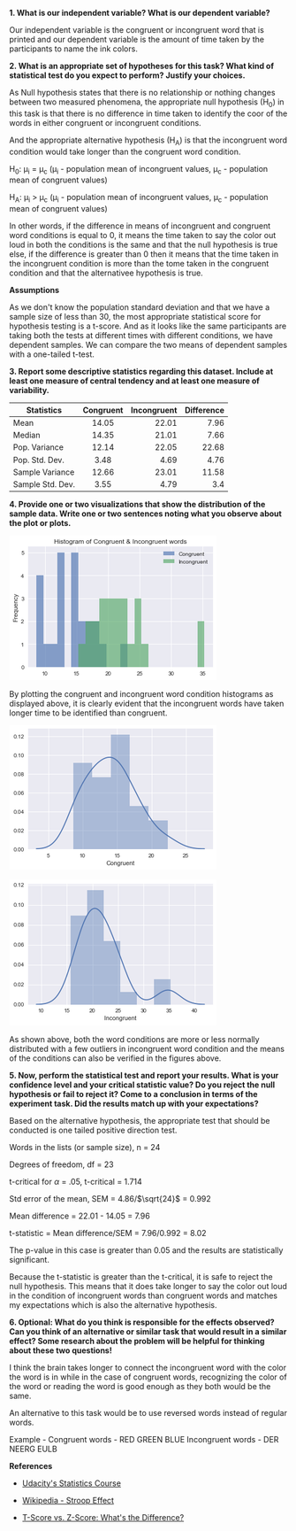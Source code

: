 
**1. What is our independent variable? What is our dependent variable?**

   Our independent variable is the congruent or incongruent word that 
   is printed and our dependent variable is the amount of time taken by the participants to name the ink colors.

**2. What is an appropriate set of hypotheses for this task? What kind of statistical test do you expect to perform? 
   Justify your choices.**
   
   As Null hypothesis states that there is no relationship or nothing changes between two measured phenomena, the appropriate null 
   hypothesis (H<sub>0</sub>) in this task is that there is no difference in time taken to identify the coor of the words in either 
   congruent or incongruent conditions. 
   
   And the appropriate alternative hypothesis (H<sub>A</sub>) is that the incongruent word condition would take longer than the congruent 
   word condition. 
   
   H<sub>0</sub>: μ<sub>i</sub> = μ<sub>c</sub> (μ<sub>i</sub> - population mean of incongruent values, μ<sub>c</sub> - population mean 
   of congruent values) 
   
   H<sub>A</sub>: μ<sub>i</sub> > μ<sub>c</sub> (μ<sub>i</sub> - population mean of incongruent values, μ<sub>c</sub> - population mean 
   of congruent values)
   
   In other words, if the difference in means of incongruent and congruent word conditions is equal to 0, it means the time taken to say 
   the color out loud in both the conditions is the same and that the null hypothesis is true else, if the difference is greater than 0 
   then it means that the time taken in the incongruent condition is more than the tome taken in the congruent condition and that the 
   alternativee hypothesis is true.
   
   **Assumptions**
   
   As we don't know the population standard deviation and that we have a sample size of less than 30, the most appropriate statistical 
   score for hypothesis testing is a t-score. And as it looks like the same participants are taking both the tests at different times 
   with different conditions, we have dependent samples. We can compare the two means of dependent samples with a one-tailed t-test.
   
**3. Report some descriptive statistics regarding this dataset. 
   Include at least one measure of central tendency and at least one measure of variability.**

   | Statistics      | Congruent     | Incongruent  | Difference   |
   | --------------- |:-------------:| ------------:| ------------:|
   | Mean            | 14.05         | 22.01        | 7.96         |
   | Median          | 14.35         | 21.01        | 7.66         |
   | Pop. Variance   | 12.14         | 22.05        | 22.68        |
   | Pop. Std. Dev.  | 3.48          | 4.69         | 4.76         |
   | Sample Variance | 12.66         | 23.01        | 11.58        |
   | Sample Std. Dev.| 3.55          | 4.79         | 3.4          |
      
   
**4. Provide one or two visualizations that show the distribution of the sample data. 
   Write one or two sentences noting what you observe about the plot or plots.**
   
   ![alt text](https://github.com/sharad-vm/statistics-stroopeffect/blob/master/congruent-incongruent-histoogram.png  "Histogram of Congruent & Incongruent conditions")
   
   By plotting the congruent and incongruent word condition histograms as displayed above, it is clearly evident that the incongruent words have taken longer time to be identified than congruent. 
   
   ![alt text](https://github.com/sharad-vm/statistics-stroopeffect/blob/master/congruent-normal.png "Normal distribution of congruent condition")
   
   ![alt text](https://github.com/sharad-vm/statistics-stroopeffect/blob/master/incongruent-normal.png "Normal distribution of incongruent condition")
   
   As shown above, both the word conditions are more or less normally distributed with a few outliers in incongruent word condition and the means of the conditions can also be verified in the figures above.
   
 **5. Now, perform the statistical test and report your results. What is your confidence level and your critical statistic value? 
   Do you reject the null hypothesis or fail to reject it? Come to a conclusion in terms of the experiment task. 
   Did the results match up with your expectations?**
   
   Based on the alternative hypothesis, the appropriate test that should be conducted is one tailed positive direction test.
   
   Words in the lists (or sample size), n = 24
   
   Degrees of freedom,                 df = 23
   
   t-critical for $\alpha$ = .05, t-critical = 1.714
   
   Std error of the mean, SEM = 4.86/$\sqrt{24}$ = 0.992
   
   Mean difference = 22.01 - 14.05 = 7.96
   
   t-statistic = Mean difference/SEM = 7.96/0.992 = 8.02
   
   The p-value in this case is greater than 0.05 and the results are statistically significant.
   
   Because the t-statistic is greater than the t-critical, it is safe to reject the null hypothesis. This means that it  does take longer to say the color out loud in the condition of incongruent words than congruent words and matches my expectations which is also the alternative hypothesis.
   
**6. Optional: What do you think is responsible for the effects observed? Can you think of an alternative or similar task that would 
   result in a similar effect? Some research about the problem will be helpful for thinking about these two questions!**
   
   I think the brain takes longer to connect the incongruent word with the color the word is in while in the case of congruent words, recognizing the color of the word or reading the word is good enough as they both would be the same. 
   
   An alternative to this task would be to use reversed words instead of regular words.
   
   Example - Congruent words - RED GREEN BLUE
             Incongruent words - DER NEERG EULB
   
**References**

+ [Udacity's Statistics Course](https://classroom.udacity.com/nanodegrees/nd002/parts/0021345402/modules/458220420175460/lessons/4621269407/concepts/2302290830923)

+ [Wikipedia - Stroop Effect](https://en.wikipedia.org/wiki/Stroop_effect)

+ [T-Score vs. Z-Score: What's the Difference?](http://www.statisticshowto.com/when-to-use-a-t-score-vs-z-score/)
